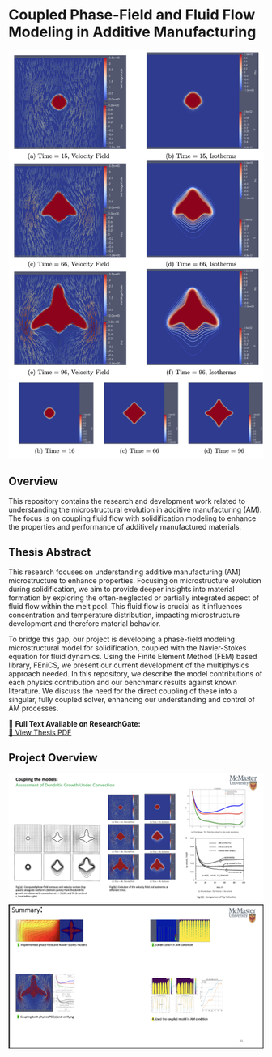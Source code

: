 # Coupled Phase-Field and Fluid Flow Modeling in Additive Manufacturing

![With_Convection](1.png)
![No_Convection](2.png)

## Overview

This repository contains the research and development work related to understanding the microstructural evolution in additive manufacturing (AM). The focus is on coupling fluid flow with solidification modeling to enhance the properties and performance of additively manufactured materials.

## Thesis Abstract

This research focuses on understanding additive manufacturing (AM) microstructure to enhance properties. Focusing on microstructure evolution during solidification, we aim to provide deeper insights into material formation by exploring the often-neglected or partially integrated aspect of fluid flow within the melt pool. This fluid flow is crucial as it influences concentration and temperature distribution, impacting microstructure development and therefore material behavior.

To bridge this gap, our project is developing a phase-field modeling microstructural model for solidification, coupled with the Navier-Stokes equation for fluid dynamics. Using the Finite Element Method (FEM) based library, FEniCS, we present our current development of the multiphysics approach needed. In this repository, we describe the model contributions of each physics contribution and our benchmark results against known literature. We discuss the need for the direct coupling of these into a singular, fully coupled solver, enhancing our understanding and control of AM processes.

📘 **Full Text Available on ResearchGate:**  
[🔗 View Thesis PDF](https://www.researchgate.net/publication/378782785_DEVELOPING_A_COUPLED_MICROSTRUCTURE_FLUID_FLOW_MODEL_FOR_SOLIDIFICATION_IN_ADDITIVE_MANUFACTURING)


## Project Overview

![Growth Under Convection](images/I2.png)
![Summary](images/I3.png)
